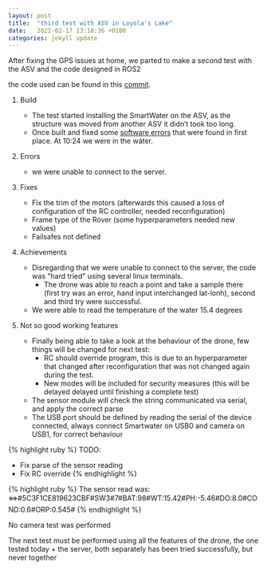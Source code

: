 ```yaml
---
layout: post
title:  "third test with ASV in Loyola's Lake"
date:   2022-02-17 13:18:36 +0100
categories: jekyll update
---
```

After fixing the GPS issues at home, we parted to make a second test with the ASV and the code designed in ROS2

the code used can be found in this [commit](https://github.com/AloePacci/ASV_Loyola_US/commit/e07321b5255257a44fb60bf2b4dc7d0f75155345).



1. Build
    - The test started installing the SmartWater on the ASV, as the structure was moved from another ASV it didn’t took too long.
    - Once built and fixed some [software errors](../../../../../miscelaneous/2022-02-17-code) that were found in first place. At 10:24 we were in the wáter.

2. Errors
    - we were unable to connect to the server.

3. Fixes 
    - Fix the trim of the motors (afterwards this caused a loss of configuration of the RC controller, needed reconfiguration)
    - Frame type of the Rover (some hyperparameters needed new values)
    - Failsafes not defined

4. Achievements
    - Disregarding that we were unable to connect to the server, the code was "hard tried" using several linux terminals.
        - The drone was able to reach a point and take a sample there (first try was an error, hand input interchanged lat-lonh), second and third try were successful.
    - We were able to read the temperature of the water 15.4 degrees

5. Not so good working features
    - Finally being able to take a look at the behaviour of the drone, few things will be changed for next test:
        - RC should override program, this is due to an hyperparameter that changed after reconfiguration that was not changed again during the test.
        - New modes will be included for security measures (this will be delayed delayed until finishing a complete test)
    - The sensor module will check the string communicated via serial, and apply the correct parse
    - The USB port should be defined by reading the serial of the device connected, always connect Smartwater on USB0 and camera on USB1, for correct behaviour

{% highlight ruby %}
TODO:
- Fix parse of the sensor reading
- Fix RC override
{% endhighlight %}



{% highlight ruby %}
The sensor read was:
<=>#5C3F1CE819623CBF#SW3#7#BAT:98#WT:15.42#PH:-5.46#DO:8.0#COND:0.6#ORP:0.545#
{% endhighlight %}


No camera test was performed

The next test must be performed using all the features of the drone, the one tested today + the server, both separately has been tried successfully, but never together